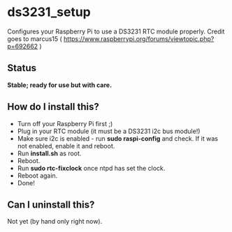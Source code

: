 # ds3231_setup

Configures your Raspberry Pi to use a DS3231 RTC module properly.
Credit goes to marcus15 ( https://www.raspberrypi.org/forums/viewtopic.php?p=692662 )

## Status

**Stable; ready for use but with care.**

## How do I install this?

* Turn off your Raspberry Pi first ;)
* Plug in your RTC module (it must be a DS3231 i2c bus module!)
* Make sure i2c is enabled - run **sudo raspi-config** and check. If it was not enabled, enable it and reboot.
* Run **install.sh** as root.
* Reboot.
* Run **sudo rtc-fixclock** once ntpd has set the clock.
* Reboot again.
* Done!

## Can I uninstall this?

Not yet (by hand only right now).